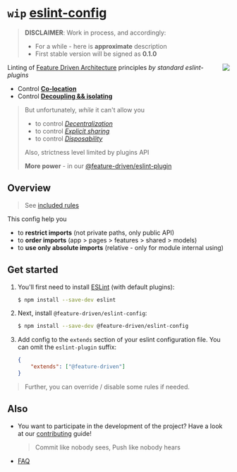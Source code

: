 # `wip` [eslint-config](https://www.npmjs.com/package/@feature-driven/eslint-config)

> **DISCLAIMER**: Work in process, and accordingly:
> - For a while - here is **approximate** description
> - First stable version will be signed as **0.1.0**

<!-- TODO: set later size as 120px (without overlapping!) -->
<img src="https://avatars3.githubusercontent.com/u/74538205?s=92&v=4" align="right">

Linting of [Feature Driven Architecture](https://www.notion.so/Feature-Driven-Architecture-dfe306d664ae4780bcf999ccdd15e532) principles *by standard eslint-plugins*

- Control [**Co-location**](https://www.notion.so/Feature-Driven-Architecture-dfe306d664ae4780bcf999ccdd15e532#679ac063d0a448eb88ea97b712ff2d76)
- Control [**Decoupling && isolating**](https://www.notion.so/Feature-Driven-Architecture-dfe306d664ae4780bcf999ccdd15e532#095ab6032c2542ebbc18fb48f57e4037)

> But unfortunately, *while* it can't allow you
> - to control [*Decentralization*](https://www.notion.so/Feature-Driven-Architecture-dfe306d664ae4780bcf999ccdd15e532#200c3a0b57ac4f238d2b96015cdbc5e8)
> - to control [*Explicit sharing*](https://www.notion.so/Feature-Driven-Architecture-dfe306d664ae4780bcf999ccdd15e532#f0cb101913d04704ad540ebe1c5164e7)
> - to control [*Disposability*](https://www.notion.so/Feature-Driven-Architecture-dfe306d664ae4780bcf999ccdd15e532#58991e6707c84a7f92e5740134ffc26c)
>
> Also, strictness level limited by plugins API
>
> **More power** - in our [@feature-driven/eslint-plugin](https://github.com/feature-driven/eslint-plugin)

<!--
Uncomment if will be needed

## Table of contents
* [Overview](#overview)
* [Get started](#get-started)
* [Usage](#usage)
* [Also](#also)
-->

## Overview
> See [included rules](/index.js)

This config help you
- to **restrict imports** (not private paths, only public API)
- to **order imports** (app > pages > features > shared > models)
- to **use only absolute imports** (relative - only for module internal using)

## Get started

1. You'll first need to install [ESLint](http://eslint.org) (with default plugins):
    ```sh
    $ npm install --save-dev eslint
    ```

2. Next, install `@feature-driven/eslint-config`:
    ```sh
    $ npm install --save-dev @feature-driven/eslint-config
    ```

3. Add config to the `extends` section of your eslint configuration file. You can omit the `eslint-plugin` suffix:
    ```json
    {
        "extends": ["@feature-driven"]
    }
    ```

> Further, you can override / disable some rules if needed.

## Also
- You want to participate in the development of the project? Have a look at our [contributing](./CONTRIBUTING.md) guide!
   > Commit like nobody sees, Push like nobody hears
- [FAQ](./FAQ.md)



